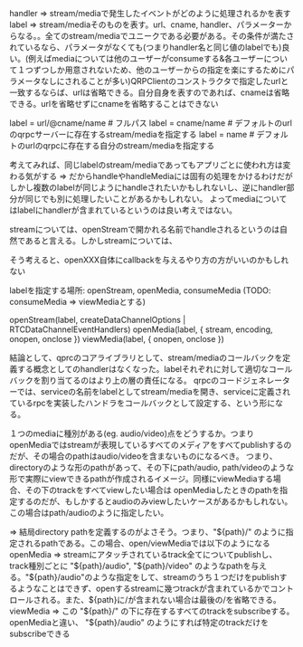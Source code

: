 handler => stream/mediaで発生したイベントがどのように処理されるかを表す
label => stream/mediaそのものを表す。url、cname, handler、パラメーターからなる。。全てのstream/mediaでユニークである必要がある。その条件が満たされているなら、パラメータがなくても(つまりhandler名と同じ値のlabelでも)良い。(例えばmediaについては他のユーザーがconsumeする&各ユーザーについて１つずつしか用意されないため、他のユーザーからの指定を楽にするためにパラメータなしにされることが多い)QRPClientのコンストラクタで指定したurlと一致するならば、urlは省略できる。自分自身を表すのであれば、cnameは省略できる。urlを省略せずにcnameを省略することはできない

label = url/@cname/name # フルパス
label = cname/name # デフォルトのurlのqrpcサーバーに存在するstream/mediaを指定する
label = name # デフォルトのurlのqrpcに存在する自分のstream/mediaを指定する

考えてみれば、同じlabelのstream/mediaであってもアプリごとに使われ方は変わる気がする => だからhandleやhandleMediaには固有の処理をかけるわけだが
しかし複数のlabelが同じようにhandleされたいかもしれないし、逆にhandler部分が同じでも別に処理したいことがあるかもしれない。
よってmediaについてはlabelにhandlerが含まれているというのは良い考えではない。

streamについては、openStreamで開かれる名前でhandleされるというのは自然であると言える。しかしstreamについては、

そう考えると、openXXX自体にcallbackを与えるやり方の方がいいのかもしれない

labelを指定する場所: openStream, openMedia, consumeMedia (TODO: consumeMedia => viewMediaとする)

openStream(label, createDataChannelOptions | RTCDataChannelEventHandlers)
openMedia(label, { stream, encoding, onopen, onclose })
viewMedia(label, { onopen, onclose })

結論として、qprcのコアライブラリとして、stream/mediaのコールバックを定義する概念としてのhandlerはなくなった。labelそれぞれに対して適切なコールバックを割り当てるのはより上の層の責任になる。
qrpcのコードジェネレーターでは、serviceの名前をlabelとしてstream/mediaを開き、serviceに定義されているrpcを実装したハンドラをコールバックとして設定する、という形になる。

１つのmediaに種別がある(eg. audio/video)点をどうするか。つまりopenMediaではstreamが表現しているすべてのメディアをすべてpublishするのだが、その場合のpathはaudio/videoを含まないものになるべき。
つまり、directoryのような形のpathがあって、その下にpath/audio, path/videoのような形で実際にviewできるpathが作成されるイメージ。同様にviewMediaする場合、その下のtrackをすべてviewしたい場合は
openMediaしたときのpathを指定するのだが、もしかするとaudioのみviewしたいケースがあるかもしれない。この場合はpath/audioのように指定したい。

=> 結局directory pathを定義するのがよさそう。つまり、"${path}/" のように指定されるpathである。この場合、open/viewMediaでは以下のようになる
openMedia => streamにアタッチされているtrack全てについてpublishし、track種別ごとに "${path}/audio", "${path}/video" のようなpathを与える。"${path}/audio"のような指定をして、streamのうち１つだけをpublishするようなことはできず、openするstreamに幾つtrackが含まれているかでコントロールされる。また、${path}に/が含まれない場合は最後の/を省略できる。
viewMedia => この "${path}/" の下に存在するすべてのtrackをsubscribeする。openMediaと違い、 "${path}/audio" のようにすれば特定のtrackだけをsubscribeできる
